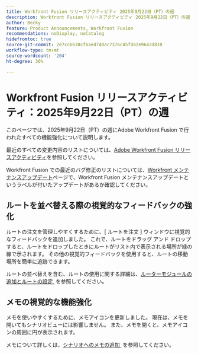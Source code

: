 ```yaml
---
title: Workfront Fusion リリースアクティビティ 2025年9月22日（PT）の週
description: Workfront Fusion リリースアクティビティ 2025年9月22日（PT）の週
author: Becky
feature: Product Announcements, Workfront Fusion
recommendations: noDisplay, noCatalog
hidefromtoc: true
source-git-commit: 2e7cc6638cf6aed740ac7376c45fda2e9643d810
workflow-type: tm+mt
source-wordcount: '204'
ht-degree: 36%

---
```


# Workfront Fusion リリースアクティビティ：2025年9月22日（PT）の週

このページでは、2025年9月22日（PT）の週にAdobe Workfront Fusion で行われたすべての機能強化について説明します。

最近のすべての変更内容のリストについては、[Adobe Workfront Fusion リリースアクティビティ](/help/workfront-fusion/fusion-product-releases/fusion-release-activity.md)を参照してください。

Workfront Fusion での最近のバグ修正のリストについては、[Workfront メンテナンスアップデート](https://experienceleague.adobe.com/ja/docs/workfront-known-issues/releases/current-updates)ページで、Workfront Fusion メンテナンスアップデートというラベルが付いたアップデートがあるか確認してください。

## ルートを並べ替える際の視覚的なフィードバックの強化

ルートの注文を管理しやすくするために、[ ルートを注文 ] ウィンドウに視覚的なフィードバックを追加しました。 これで、ルートをドラッグ アンド ドロップすると、ルートをドロップしたときにルートがリスト内で表示される場所が緑の線で示されます。 その他の視覚的フィードバックを使用すると、ルートの移動場所を簡単に追跡できます。

ルートの並べ替えを含む、ルートの使用に関する詳細は、[&#x200B; ルーターモジュールの追加とルートの設定 &#x200B;](/help/workfront-fusion/create-scenarios/add-modules/router-module.md) を参照してください。

## メモの視覚的な機能強化

メモを使いやすくするために、メモアイコンを更新しました。 現在は、メモを開いてもシナリオビューには影響しません。 また、メモを開くと、メモアイコンの周囲に円が表示されます。

メモについて詳しくは、[&#x200B; シナリオへのメモの追加 &#x200B;](/help/workfront-fusion/create-scenarios/config-scenarios-settings/add-notes-to-scenario.md) を参照してください。
